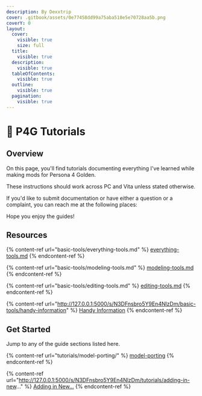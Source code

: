 ```yaml
---
description: By Dexxtrip
cover: .gitbook/assets/0e77458dd99a75aba518e5e70728aa5b.png
coverY: 0
layout:
  cover:
    visible: true
    size: full
  title:
    visible: true
  description:
    visible: true
  tableOfContents:
    visible: true
  outline:
    visible: true
  pagination:
    visible: true
---
```


# 👋 P4G Tutorials

## Overview

On this page, you'll find tutorials documenting everything I've learned while making mods for Persona 4 Golden.&#x20;

These instructions should work across PC and Vita unless stated otherwise.

If you'd like to submit documentation or have either a question or a complaint, you can reach me at the following places:

Hope you enjoy the guides!&#x20;

## Resources

{% content-ref url="basic-tools/everything-tools.md" %}
[everything-tools.md](basic-tools/everything-tools.md)
{% endcontent-ref %}

{% content-ref url="basic-tools/modeling-tools.md" %}
[modeling-tools.md](basic-tools/modeling-tools.md)
{% endcontent-ref %}

{% content-ref url="basic-tools/editing-tools.md" %}
[editing-tools.md](basic-tools/editing-tools.md)
{% endcontent-ref %}

{% content-ref url="http://127.0.0.1:5000/s/N3DFnsbro5Y9En4NlzDm/basic-tools/handy-information" %}
[Handy Information](http://127.0.0.1:5000/s/N3DFnsbro5Y9En4NlzDm/basic-tools/handy-information)
{% endcontent-ref %}

## Get Started

Jump to any of the guide sections listed here.

{% content-ref url="tutorials/model-porting/" %}
[model-porting](tutorials/model-porting/)
{% endcontent-ref %}

{% content-ref url="http://127.0.0.1:5000/s/N3DFnsbro5Y9En4NlzDm/tutorials/adding-in-new..." %}
[Adding in New...](http://127.0.0.1:5000/s/N3DFnsbro5Y9En4NlzDm/tutorials/adding-in-new...)
{% endcontent-ref %}
